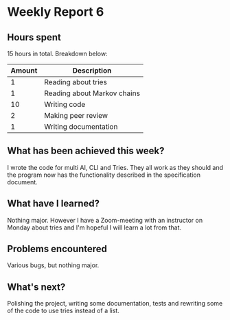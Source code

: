 # Weekly Report 6

## Hours spent

15 hours in total. Breakdown below:

| Amount | Description                                     |
| ------ | ----------------------------------------------- |
| 1      | Reading about tries                             |
| 1      | Reading about Markov chains                     |
| 10     | Writing code                                    |
| 2      | Making peer review                              |
| 1      | Writing documentation                           |

## What has been achieved this week?

I wrote the code for multi AI, CLI and Tries. They all work as they should and the program now has the functionality described in the specification document.

## What have I learned?

Nothing major. However I have a Zoom-meeting with an instructor on Monday about tries and I'm hopeful I will learn a lot from that.

## Problems encountered

Various bugs, but nothing major.

## What's next?

Polishing the project, writing some documentation, tests and rewriting some of the code to use tries instead of a list.
